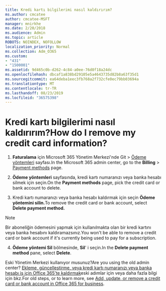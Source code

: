 ```yaml
---
title: Kredi kartı bilgilerimi nasıl kaldırırım?
ms.author: cmcatee
author: cmcatee-MSFT
manager: mnirkhe
ms.date: 2/20/2018
ms.audience: Admin
ms.topic: article
ROBOTS: NOINDEX, NOFOLLOW
localization_priority: Normal
ms.collection: Adm_O365
ms.custom:
- "431"
- "1500001"
ms.assetid: 9d465c0b-d262-4c84-a0ee-76d0f18a24dc
ms.openlocfilehash: dbcaf1a838bd29105e5a4643735d82b8a63f35d1
ms.sourcegitcommit: ea64deba1eec3fb768a2f732cfe0ec79bb03694a
ms.translationtype: MT
ms.contentlocale: tr-TR
ms.lasthandoff: 08/23/2019
ms.locfileid: "36575398"
---
```

# <a name="how-do-i-remove-my-credit-card-information"></a><span data-ttu-id="01f7e-102">Kredi kartı bilgilerimi nasıl kaldırırım?</span><span class="sxs-lookup"><span data-stu-id="01f7e-102">How do I remove my credit card information?</span></span>

1. <span data-ttu-id="01f7e-103">**Faturalama** için Microsoft 365 Yönetim Merkezi'nde Git \> [Ödeme yöntemleri](https://go.microsoft.com/fwlink/p/?linkid=2018806) sayfası.</span><span class="sxs-lookup"><span data-stu-id="01f7e-103">In the Microsoft 365 admin center, go to the **Billing** \> [Payment methods](https://go.microsoft.com/fwlink/p/?linkid=2018806) page.</span></span>

2. <span data-ttu-id="01f7e-104">**Ödeme yöntemleri** sayfasında, kredi kartı numaranızı veya banka hesabı silmek için seçin.</span><span class="sxs-lookup"><span data-stu-id="01f7e-104">On the **Payment methods** page, pick the credit card or bank account to delete.</span></span>

3. <span data-ttu-id="01f7e-105">Kredi kartı numaranızı veya banka hesabı kaldırmak için seçin **Ödeme yöntemini silin.**</span><span class="sxs-lookup"><span data-stu-id="01f7e-105">To remove the credit card or bank account, select **Delete payment method.**</span></span>

> [!NOTE]
> <span data-ttu-id="01f7e-106">Bir aboneliğin ödemesini yapmak için kullanılmakta olan bir kredi kartını veya banka hesabını kaldıramazsınız.</span><span class="sxs-lookup"><span data-stu-id="01f7e-106">You won't be able to remove a credit card or bank account if it's currently being used to pay for a subscription.</span></span>

4. <span data-ttu-id="01f7e-107">**Ödeme yöntemi Sil** bölmesinde, **Sil**' i seçin.</span><span class="sxs-lookup"><span data-stu-id="01f7e-107">In the **Delete payment method** pane, select **Delete**.</span></span>

<span data-ttu-id="01f7e-108">Eski Yönetim Merkezi kullanıyor musunuz?</span><span class="sxs-lookup"><span data-stu-id="01f7e-108">Are you using the old admin center?</span></span> <span data-ttu-id="01f7e-109">[Ekleme, güncelleştirme, veya kredi kartı numaranızı veya banka hesabı iş için Office 365'te kaldırmak](https://docs.microsoft.com/office365/admin/subscriptions-and-billing/add-update-or-remove-credit-card-or-bank-account)eski adımlar için veya daha fazla bilgi için bkz.</span><span class="sxs-lookup"><span data-stu-id="01f7e-109">For old steps, or to learn more, see [Add, update, or remove a credit card or bank account in Office 365 for business](https://docs.microsoft.com/office365/admin/subscriptions-and-billing/add-update-or-remove-credit-card-or-bank-account).</span></span>